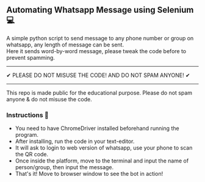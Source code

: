 ## Automating Whatsapp Message using Selenium 💻

A simple python script to send message to any phone number or group on whatsapp, any length of message can be sent.</br>
Here it sends word-by-word message, please tweak the code before to prevent spamming.
_____________________________________________
✔ PLEASE DO NOT MISUSE THE CODE! AND DO NOT SPAM ANYONE! ✔
_____________________________________________
This repo is made public for the educational purpose. Please do not spam anyone & do not misuse the code.
</br>
### Instructions 📝
- You need to have ChromeDriver installed beforehand running the program.
- After installing, run the code in your text-editor.
- It will ask to login to web version of whatsapp, use your phone to scan the QR code.
- Once inside the platform, move to the terminal and input the name of person/group, then input the message.
- That's it! Move to browser window to see the bot in action!

